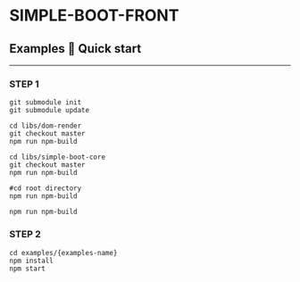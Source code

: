 SIMPLE-BOOT-FRONT
===
## Examples 🚀 Quick start

--- 

### STEP 1
```shell
git submodule init
git submodule update

cd libs/dom-render
git checkout master
npm run npm-build

cd libs/simple-boot-core
git checkout master
npm run npm-build

#cd root directory
npm run npm-build
```
```shell
npm run npm-build
```


### STEP 2
```shell
cd examples/{examples-name}
npm install
npm start
```